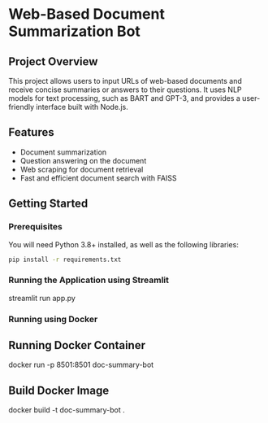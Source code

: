 # Web-Based Document Summarization Bot

## Project Overview
This project allows users to input URLs of web-based documents and receive concise summaries or answers to their questions. It uses NLP models for text processing, such as BART and GPT-3, and provides a user-friendly interface built with Node.js.

## Features
- Document summarization
- Question answering on the document
- Web scraping for document retrieval
- Fast and efficient document search with FAISS

## Getting Started

### Prerequisites
You will need Python 3.8+ installed, as well as the following libraries:

```bash
pip install -r requirements.txt
```
### Running the Application using Streamlit
streamlit run app.py

### Running using Docker
## Running Docker Container
docker run -p 8501:8501 doc-summary-bot
## Build Docker Image
docker build -t doc-summary-bot .

